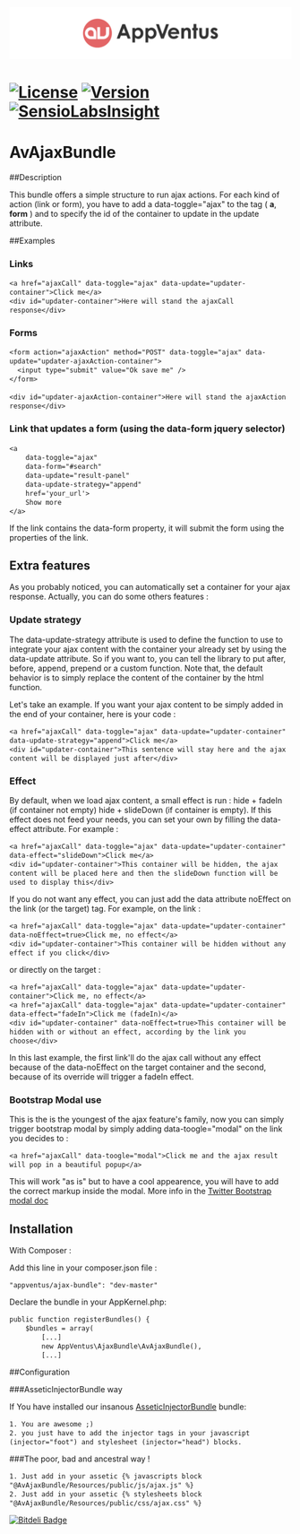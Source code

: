 [![AppVentus](https://github.com/AppVentus/AvAlertifyBundle/blob/master/Media/appventus.png)](http://appventus.com)

[![License](https://img.shields.io/packagist/l/appventus/ajax-bundle.svg)](https://packagist.org/packages/appventus/ajax-bundle)
[![Version](https://img.shields.io/packagist/v/appventus/ajax-bundle.svg)](https://packagist.org/packages/appventus/ajax-bundle)
[![SensioLabsInsight](https://insight.sensiolabs.com/projects/aa5263fc-c664-414e-ad50-e20debf15302/mini.png)](https://insight.sensiolabs.com/projects/aa5263fc-c664-414e-ad50-e20debf15302)
=============

AvAjaxBundle
============

##Description

This bundle offers a simple structure to run ajax actions.
For each kind of action (link or form), you have to add a data-toggle="ajax" to the tag ( **a**, **form** ) and to specify the id of the container to update in the update attribute.

##Examples

### Links

    <a href="ajaxCall" data-toggle="ajax" data-update="updater-container">Click me</a>
    <div id="updater-container">Here will stand the ajaxCall response</div>

### Forms

    <form action="ajaxAction" method="POST" data-toggle="ajax" data-update="updater-ajaxAction-container">
      <input type="submit" value="Ok save me" />
    </form>

    <div id="updater-ajaxAction-container">Here will stand the ajaxAction response</div>
### Link that updates a form (using the data-form jquery selector)
    <a
		data-toggle="ajax"
		data-form="#search"
		data-update="result-panel"
		data-update-strategy="append"
		href='your_url'>
		Show more
	</a>
If the link contains the data-form property, it will submit the form using the properties of the link.

Extra features
---

As you probably noticed, you can automatically set a container for your ajax response. Actually, you can do some others features :

### Update strategy


The data-update-strategy attribute is used to define the function to use to integrate your ajax content with the container your already set by using the data-update attribute. So if you want to, you can tell the library to put after, before, append, prepend or a custom function. Note that, the default behavior is to simply replace the content of the container by the html function.

Let's take an example. If you want your ajax content to be simply added in the end of your container, here is your code :

    <a href="ajaxCall" data-toggle="ajax" data-update="updater-container" data-update-strategy="append">Click me</a>
    <div id="updater-container">This sentence will stay here and the ajax content will be displayed just after</div>


### Effect

By default, when we load ajax content, a small effect is run : hide + fadeIn (if container not empty) hide + slideDown (if container is empty).
If this effect does not feed your needs, you can set your own by filling the data-effect attribute.
For example :

    <a href="ajaxCall" data-toggle="ajax" data-update="updater-container" data-effect="slideDown">Click me</a>
    <div id="updater-container">This container will be hidden, the ajax content will be placed here and then the slideDown function will be used to display this</div>

If you do not want any effect, you can just add the data attribute noEffect on the link (or the target) tag.
For example, on the link :

    <a href="ajaxCall" data-toggle="ajax" data-update="updater-container" data-noEffect=true>Click me, no effect</a>
    <div id="updater-container">This container will be hidden without any effect if you click</div>

or directly on the target :

    <a href="ajaxCall" data-toggle="ajax" data-update="updater-container">Click me, no effect</a>
    <a href="ajaxCall" data-toggle="ajax" data-update="updater-container" data-effect="fadeIn">Click me (fadeIn)</a>
    <div id="updater-container" data-noEffect=true>This container will be hidden with or without an effect, according by the link you choose</div>

In this last example, the first link'll do the ajax call without any effect because of the data-noEffect on the target container and the second, because of its override will trigger a fadeIn effect.

### Bootstrap Modal use

This is the is the youngest of the ajax feature's family, now you can simply trigger bootstrap modal by simply adding data-toogle="modal" on the link you decides to :

    <a href="ajaxCall" data-toogle="modal">Click me and the ajax result will pop in a beautiful popup</a>

This will work "as is" but to have a cool appearence, you will have to add the correct markup inside the modal. More info in the [Twitter Bootstrap modal doc](http://getbootstrap.com/2.3.2/javascript.html#modals)

## Installation

With Composer :


Add this line in your composer.json file :

    "appventus/ajax-bundle": "dev-master"

Declare the bundle in your AppKernel.php:

    public function registerBundles() {
        $bundles = array(
            [...]
            new AppVentus\AjaxBundle\AvAjaxBundle(),
            [...]

##Configuration

###AsseticInjectorBundle way

If You have installed our insanous [AsseticInjectorBundle](https://github.com/AppVentus/AsseticInjectorBundle/edit/master/README.md) bundle:

    1. You are awesome ;)
    2. you just have to add the injector tags in your javascript (injector="foot") and stylesheet (injector="head") blocks.

###The poor, bad and ancestral way !

    1. Just add in your assetic {% javascripts block "@AvAjaxBundle/Resources/public/js/ajax.js" %}
    2. Just add in your assetic {% stylesheets block "@AvAjaxBundle/Resources/public/css/ajax.css" %}









[![Bitdeli Badge](https://d2weczhvl823v0.cloudfront.net/AppVentus/avajaxbundle/trend.png)](https://bitdeli.com/free "Bitdeli Badge")

